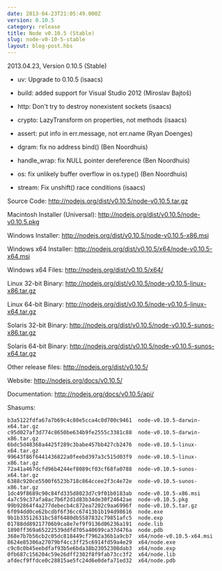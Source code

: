 ```yaml
---
date: 2013-04-23T21:05:49.000Z
version: 0.10.5
category: release
title: Node v0.10.5 (Stable)
slug: node-v0-10-5-stable
layout: blog-post.hbs
---
```


2013.04.23, Version 0.10.5 (Stable)

* uv: Upgrade to 0.10.5 (isaacs)

* build: added support for Visual Studio 2012 (Miroslav Bajtoš)

* http: Don't try to destroy nonexistent sockets (isaacs)

* crypto: LazyTransform on properties, not methods (isaacs)

* assert: put info in err.message, not err.name (Ryan Doenges)

* dgram: fix no address bind() (Ben Noordhuis)

* handle_wrap: fix NULL pointer dereference (Ben Noordhuis)

* os: fix unlikely buffer overflow in os.type() (Ben Noordhuis)

* stream: Fix unshift() race conditions (isaacs)


Source Code: http://nodejs.org/dist/v0.10.5/node-v0.10.5.tar.gz

Macintosh Installer (Universal): http://nodejs.org/dist/v0.10.5/node-v0.10.5.pkg

Windows Installer: http://nodejs.org/dist/v0.10.5/node-v0.10.5-x86.msi

Windows x64 Installer: http://nodejs.org/dist/v0.10.5/x64/node-v0.10.5-x64.msi

Windows x64 Files: http://nodejs.org/dist/v0.10.5/x64/

Linux 32-bit Binary: http://nodejs.org/dist/v0.10.5/node-v0.10.5-linux-x86.tar.gz

Linux 64-bit Binary: http://nodejs.org/dist/v0.10.5/node-v0.10.5-linux-x64.tar.gz

Solaris 32-bit Binary: http://nodejs.org/dist/v0.10.5/node-v0.10.5-sunos-x86.tar.gz

Solaris 64-bit Binary: http://nodejs.org/dist/v0.10.5/node-v0.10.5-sunos-x64.tar.gz

Other release files: http://nodejs.org/dist/v0.10.5/

Website: http://nodejs.org/docs/v0.10.5/

Documentation: http://nodejs.org/docs/v0.10.5/api/

Shasums:

```
b3a5122fdfa67a7b69c4c80e5cca4c8d700c9461  node-v0.10.5-darwin-x64.tar.gz
c95d027af3d774c8650be634b9fe2555c3381c88  node-v0.10.5-darwin-x86.tar.gz
6bdc5d48368a4425f289c3babe457bb427cb2476  node-v0.10.5-linux-x64.tar.gz
99643f86f6441436822a0feebd397a3c515d03f9  node-v0.10.5-linux-x86.tar.gz
72a41a467dcfd96b4244ef8089cf03cf68fa0788  node-v0.10.5-sunos-x64.tar.gz
6388c920ce5500f6523b718c864ccee2f3c4e72e  node-v0.10.5-sunos-x86.tar.gz
1dc49f8689c90c84fd335d8023d7c9f01b0183ab  node-v0.10.5-x86.msi
4a7c59c37afa8ac7b6f2d1d83b34de30f24642ae  node-v0.10.5.pkg
99b92864f4a277debecb4c872ea7202c9aa6996f  node-v0.10.5.tar.gz
6f094dd0ce62bcdbf6f36cc67413b1b194d98616  node.exe
9b1b33512631bc58f6480db5587832c79851afc5  node.exp
01788dd89217706b9ca8e7ef9f9136d06236a191  node.lib
1890ff369a65222539ddfd705a40699ca37d476a  node.pdb
368e7b7b56cb2c05dc818449cf7962a36b1a9cb7  x64/node-v0.10.5-x64.msi
8624e85306a27079bf4cc3ff25c6914fd59a4e29  x64/node.exe
c9c0c0b45eebdfaf93b5e6bda38b23052308dab3  x64/node.exp
0fb687c156204c59e26dff2302f8f9fab73cc3f2  x64/node.lib
afdecf9ffdce0c28815ae5fc24d6e0defa71ed32  x64/node.pdb
```
